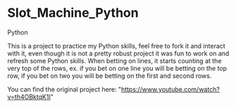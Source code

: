 # Slot_Machine_Python
Python

This is a project to practice my Python skills, feel free to fork it and interact with it, even though it is not a pretty robust project it was fun to work on and refresh some Python skills. 
When betting on lines, it starts counting at the very top of the rows, ex. if you bet on one line you will be betting on the top row, if you bet on two you will be betting on the first and second rows.  


You can find the original project here: "https://www.youtube.com/watch?v=th4OBktqK1I"
